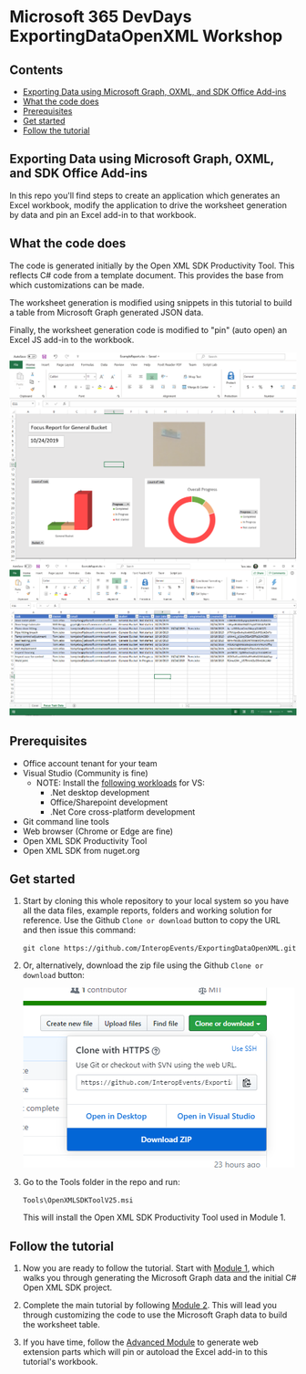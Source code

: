 # Microsoft 365 DevDays ExportingDataOpenXML Workshop

## Contents

- [Exporting Data using Microsoft Graph, OXML, and SDK Office Add-ins](#exporting-data-using-microsoft-graph,-oxml,-and-sdk-office-add-ins)
- [What the code does](#what-the-code-does)
- [Prerequisites](#prerequisites)
- [Get started](#get-started)
- [Follow the tutorial](#follow-the-tutorial)

## Exporting Data using Microsoft Graph, OXML, and SDK Office Add-ins

In this repo you'll find steps to create an application which generates an Excel workbook, modify the application to drive the worksheet generation by data and pin an Excel add-in to that workbook.

## What the code does

The code is generated initially by the Open XML SDK Productivity Tool. This reflects C# code from a template document. This provides the base from which customizations can be made.

The worksheet generation is modified using snippets in this tutorial to build a table from Microsoft Graph generated JSON data.

Finally, the worksheet generation code is modified to "pin" (auto open) an Excel JS add-in to the workbook.

![Report Cover](Assets/report_cover.png)
![Report Data Sheet](Assets/report_data.png)

## Prerequisites

- Office account tenant for your team
- Visual Studio (Community is fine)
    - NOTE: Install the [following workloads](Assets/vsinstallworkloads.png) for VS: 
        - .Net desktop development
        - Office/Sharepoint development
        - .Net Core cross-platform development
- Git command line tools
- Web browser (Chrome or Edge are fine)
- Open XML SDK Productivity Tool
- Open XML SDK from nuget.org

## Get started

1. Start by cloning this whole repository to your local system so you have all the data files, example reports, folders and working solution for reference.  Use the Github `Clone or download` button to copy the URL and then issue this command:

    `git clone https://github.com/InteropEvents/ExportingDataOpenXML.git`

1. Or, alternatively, download the zip file using the Github `Clone or download` button:

    ![Download Zipfile](Assets/downloadzip.png)

1. Go to the Tools folder in the repo and run:

    `Tools\OpenXMLSDKToolV25.msi`

   This will install the Open XML SDK Productivity Tool used in Module 1.

## Follow the tutorial

1. Now you are ready to follow the tutorial. Start with [Module 1](Module1.md), which walks you through generating the Microsoft Graph data and the initial C# Open XML SDK project.

1. Complete the main tutorial by following [Module 2](Module2.md). This will lead you through customizing the code to use the Microsoft Graph data to build the worksheet table.

1. If you have time, follow the [Advanced Module](AdvancedModule.md) to generate web extension parts which will pin or autoload the Excel add-in to this tutorial's workbook.
